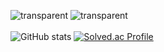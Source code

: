 ![transparent](https://capsule-render.vercel.app/api?type=transparent&fontColor=5BBD5B&text=Nice%20to%20meet%20you&height=50&fontSize=30)
![transparent](https://capsule-render.vercel.app/api?type=transparent&fontColor=5BBD5B&text=I'm%20Lee%20Jisu%20&height=60&fontSize=60)<br/><br/>
![GitHub stats](https://github-readme-stats.vercel.app/api?username=ezi-s-u&show_icons=true&theme=vue)
[![Solved.ac Profile](http://mazassumnida.wtf/api/generate_badge?boj=ezi-s-u)](https://solved.ac/ezi-s-u)

